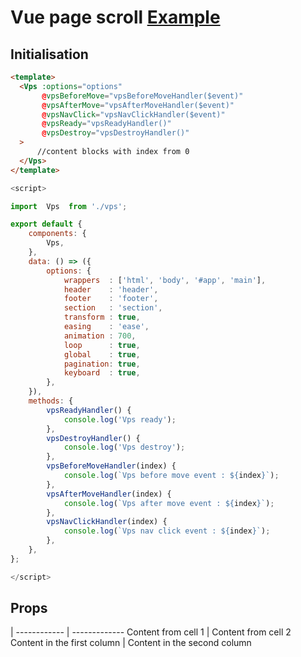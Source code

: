 # Vue page scroll [Example](https://lowrider-fn.github.io/vue-page-scroll/)

## Initialisation
```html
<template>
  <Vps :options="options"
       @vpsBeforeMove="vpsBeforeMoveHandler($event)"
       @vpsAfterMove="vpsAfterMoveHandler($event)"
       @vpsNavClick="vpsNavClickHandler($event)"
       @vpsReady="vpsReadyHandler()"
       @vpsDestroy="vpsDestroyHandler()"
  >
      //content blocks with index from 0
  </Vps>
</template>
```
```javascript
<script>

import  Vps  from './vps';

export default {
    components: {
        Vps,
    },
    data: () => ({
        options: {
            wrappers  : ['html', 'body', '#app', 'main'],
            header    : 'header',
            footer    : 'footer',
            section   : 'section',
            transform : true,
            easing    : 'ease',
            animation : 700,
            loop      : true,
            global    : true,
            pagination: true,
            keyboard  : true,
        },
    }),
    methods: {
        vpsReadyHandler() {
            console.log('Vps ready');
        },
        vpsDestroyHandler() {
            console.log('Vps destroy');
        },
        vpsBeforeMoveHandler(index) {
            console.log(`Vps before move event : ${index}`);
        },
        vpsAfterMoveHandler(index) {
            console.log(`Vps after move event : ${index}`);
        },
        vpsNavClickHandler(index) {
            console.log(`Vps nav click event : ${index}`);
        },
    },
};

</script>
```
## Props
 | 
------------ | -------------
Content from cell 1 | Content from cell 2
Content in the first column | Content in the second column

